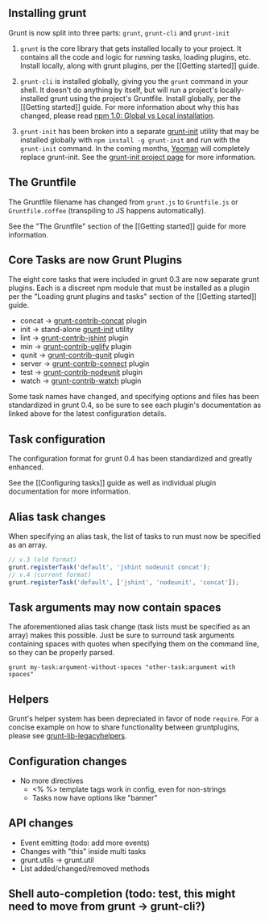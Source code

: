 ## Installing grunt
Grunt is now split into three parts: `grunt`, `grunt-cli` and `grunt-init`

1. `grunt` is the core library that gets installed locally to your project. It contains all the code and logic for running tasks, loading plugins, etc. Install locally, along with grunt plugins, per the [[Getting started]] guide.

2. `grunt-cli` is installed globally, giving you the `grunt` command in your shell. It doesn't do anything by itself, but will run a project's locally-installed grunt using the project's Gruntfile. Install globally, per the [[Getting started]] guide.  For more information about why this has changed, please read [npm 1.0: Global vs Local installation](http://blog.nodejs.org/2011/03/23/npm-1-0-global-vs-local-installation).

3. `grunt-init` has been broken into a separate [grunt-init](/gruntjs/grunt-init) utility that may be installed globally with `npm install -g grunt-init` and run with the `grunt-init` command.  In the coming months, [Yeoman](http://yeoman.io/) will completely replace grunt-init.  See the [grunt-init project page](/gruntjs/grunt-init) for more information.

## The Gruntfile
The Gruntfile filename has changed from `grunt.js` to `Gruntfile.js` or `Gruntfile.coffee` (transpiling to JS happens automatically).

See the "The Gruntfile" section of the [[Getting started]] guide for more information.

## Core Tasks are now Grunt Plugins
The eight core tasks that were included in grunt 0.3 are now separate grunt plugins. Each is a discreet npm module that must be installed as a plugin per the "Loading grunt plugins and tasks" section of the [[Getting started]] guide.

* concat → [grunt-contrib-concat](/gruntjs/grunt-contrib-concat) plugin
* init → stand-alone [grunt-init](/gruntjs/grunt-init) utility
* lint → [grunt-contrib-jshint](/gruntjs/grunt-contrib-jshint) plugin
* min → [grunt-contrib-uglify](/gruntjs/grunt-contrib-uglify) plugin
* qunit → [grunt-contrib-qunit](/gruntjs/grunt-contrib-qunit) plugin
* server → [grunt-contrib-connect](/gruntjs/grunt-contrib-connect) plugin
* test → [grunt-contrib-nodeunit](/gruntjs/grunt-contrib-nodeunit) plugin
* watch → [grunt-contrib-watch](/gruntjs/grunt-contrib-watch) plugin

Some task names have changed, and specifying options and files has been standardized in grunt 0.4, so be sure to see each plugin's documentation as linked above for the latest configuration details.

## Task configuration
The configuration format for grunt 0.4 has been standardized and greatly enhanced.

See the [[Configuring tasks]] guide as well as individual plugin documentation for more information.

## Alias task changes
When specifying an alias task, the list of tasks to run must now be specified as an array.

```js
// v.3 (old format)
grunt.registerTask('default', 'jshint nodeunit concat');
// v.4 (current format)
grunt.registerTask('default', ['jshint', 'nodeunit', 'concat']);
```

## Task arguments may now contain spaces
The aforementioned alias task change (task lists must be specified as an array) makes this possible. Just be sure to surround task arguments containing spaces with quotes when specifying them on the command line, so they can be properly parsed.

```shell
grunt my-task:argument-without-spaces "other-task:argument with spaces"
```

## Helpers
Grunt's helper system has been depreciated in favor of node `require`.  For a concise example on how to share functionality between gruntplugins, please see [grunt-lib-legacyhelpers](/gruntjs/grunt-lib-legacyhelpers).

## Configuration changes
* No more directives
  * <% %> template tags work in config, even for non-strings
  * Tasks now have options like "banner"

## API changes
* Event emitting (todo: add more events)
* Changes with "this" inside multi tasks
* grunt.utils -> grunt.util
* List added/changed/removed methods

## Shell auto-completion (todo: test, this might need to move from grunt -> grunt-cli?)
